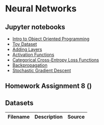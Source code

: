 # Neural Networks

## Jupyter notebooks
- [Intro to Object Oriented Programming](https://nbviewer.jupyter.org/github/um-perez-alvaro/Data-Science-Theory/blob/master/Jupyter%20Notebooks/Neural%20Nets/notebooks/Intro%20to%20Object%20Oriented%20Programming.ipynb)
- [Toy Dataset](https://nbviewer.jupyter.org/github/um-perez-alvaro/Data-Science-Theory/blob/master/Jupyter%20Notebooks/Neural%20Nets/notebooks/The%20Toy%20Dataset.ipynb)
- [Adding Layers](https://nbviewer.jupyter.org/github/um-perez-alvaro/Data-Science-Theory/blob/master/Jupyter%20Notebooks/Neural%20Nets/notebooks/Adding%20Layers.ipynb)
- [Activation Functions](https://nbviewer.jupyter.org/github/um-perez-alvaro/Data-Science-Theory/blob/master/Jupyter%20Notebooks/Neural%20Nets/notebooks/Activation%20Functions.ipynb)
- [Categorical Cross-Entropy Loss Functions](https://nbviewer.jupyter.org/github/um-perez-alvaro/Data-Science-Theory/blob/master/Jupyter%20Notebooks/Neural%20Nets/notebooks/Categorical%20Cross-Entropy%20Loss%20Function.ipynb)
- [Backpropagation]()
- [Stochastic Gradient Descent]()

## Homework Assignment 8 ()



## Datasets
Filename | Description |  Source
--- | --- |  --- 
